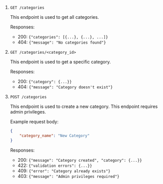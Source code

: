 1. `GET /categories`

   This endpoint is used to get all categories.

   Responses: 
   - 200: `{"categories": [{...}, {...}, ...]}`
   - 404: `{"message": "No categories found"}`

2. `GET /categories/<category_id>`

   This endpoint is used to get a specific category.

   Responses: 
   - 200: `{"category": {...}}`
   - 404: `{"message": "Category doesn't exist"}`

3. `POST /categories`

   This endpoint is used to create a new category. This endpoint requires admin privileges.

   Example request body:
   ```json
   {
       "category_name": "New Category"
   }
   ```
   Responses: 
   - 200: `{"message": "Category created", "category": {...}}`
   - 422: `{"validation errors": {...}}`
   - 409: `{"error": "Category already exists"}`
   - 403: `{"message": "Admin privileges required"}`
